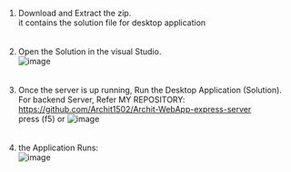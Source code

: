 1. Download and Extract the zip.<br>
  it contains the solution file for desktop application<br>
  <br><br>
2. Open the Solution in the visual Studio.<br>
![image](https://github.com/Archit1502/Archit-WinFormsApp/assets/126311350/9084622c-d2db-4a19-8cd0-7c539508a289)
<br><br><br>
3. Once the server is up running, Run the Desktop Application (Solution).<br>
For backend Server, Refer MY REPOSITORY: https://github.com/Archit1502/Archit-WebApp-express-server<br>
press (f5) or ![image](https://github.com/Archit1502/Archit-WinFormsApp/assets/126311350/09daca1b-89bd-47c9-88a7-79ffaeb7c733)
<br><br><br>
5. the Application Runs:<br>
![image](https://github.com/Archit1502/Archit-WinFormsApp/assets/126311350/5ca021bb-65d0-46e0-8b8d-afa298098b85)
